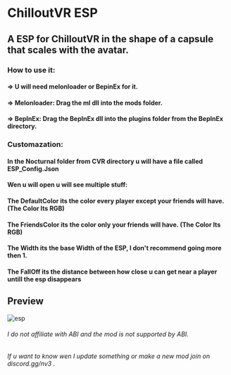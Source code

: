 # ChilloutVR ESP

## A ESP for ChilloutVR in the shape of a capsule that scales with the avatar.

### How to use it:
#### => U will need melonloader or BepinEx for it.
#### => Melonloader: Drag the ml dll into the mods folder.
#### => BepInEx: Drag the BepInEx dll into the plugins folder from the BepInEx directory.


### Customazation:
#### In the Nocturnal folder from CVR directory u will have a file called ESP_Config.Json
#### Wen u will open u will see multiple stuff:
#### The DefaultColor its the color every player except your friends will have. (The Color Its RGB)
#### The FriendsColor its the color only your friends will have. (The Color Its RGB)
#### The Width its the base Width of the ESP, I don't recommend going more then 1.
#### The FallOff its the distance between how close u can get near a player untill the esp disappears

## Preview
![esp](https://user-images.githubusercontent.com/74219635/181627525-49fcbb76-31c4-48a1-991b-921497a1f797.png)
###### I do not affiliate with ABI and the mod is not supported by ABI.
###### If u want to know wen I update something or make a new mod join on discord.gg/nv3 .
